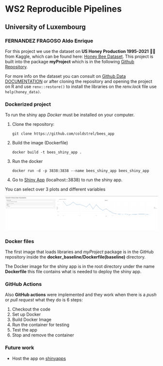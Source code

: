 # WS2 Reproducible Pipelines 
## University of Luxembourg
### FERNANDEZ FRAGOSO Aldo Enrique

For this project we use the dataset on __US Honey Production 1995-2021__ 🐝🐝 from Kaggle, which can be found here: [Honey Bee Dataset](https://www.kaggle.com/datasets/mohitpoudel/us-honey-production-19952021). This project is built into the package __myProject__ which is in the following [Github Repository](https://github.com/coldstrel/Package_FERNANDEZ).

For more info on the dataset you can consult on [Github Data DOCUMENTATION](https://github.com/coldstrel/Package_FERNANDEZ/blob/main/man/US_honey_dataset_updated.Rd) or after cloning the repository and opening the project on R and use `renv::restore()` to install the libraries on the _renv.lock_ file use `help(honey_data)`.

### Dockerized project

To run the shiny app _Docker_ must be installed on your computer.

1) Clone the repository:

    ```
    git clone https://github.com/coldstrel/bees_app
    ```

2) Build the image (Dockerfile)

    ```
    docker build -t bees_shiny_app .
    ``` 

3) Run the docker

    ```
    docker run -d -p 3838:3838 --name bees_shiny_app bees_shiny_app
    ```

4) Go to [Shiny App](http://localhost:3838/) (localhost::3838) to run the shiny app.

You can select over 3 plots and different variables

![alt text](/imgs/image.png)

### Docker files

The first image that loads libraries and _myProject_ package is in the GitHub repository inside the __docker_baseline/Dockerfile(baseline)__ directory.

The Docker image for the shiny app is in the root directory under the name __Dockerfile__ this file contains what is needed to deploy the shiny app.

### GitHub Actions

Also __GitHub actions__ were implemented and they work when there is a _push_ or _pull request_ what they do is 6 steps:

1) Checkout the code
2) Set up Docker
3) Build Docker Image
4) Run the container for testing
5) Test the app
6) Stop and remove the container

### Future work

- Host the app on [shinyapps](https://www.shinyapps.io/)